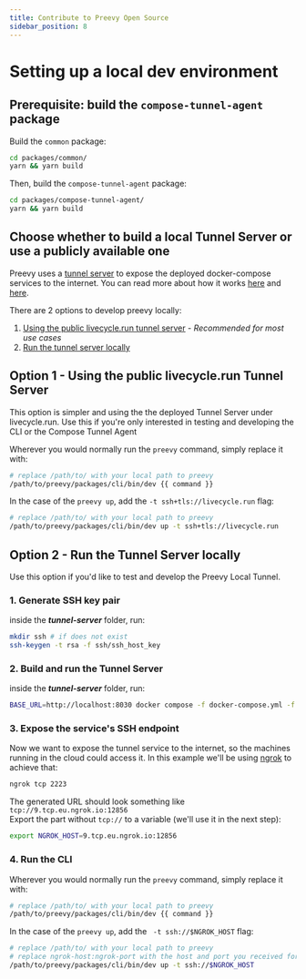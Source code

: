```yaml
---
title: Contribute to Preevy Open Source
sidebar_position: 8
---
```


# Setting up a local dev environment

## Prerequisite: build the `compose-tunnel-agent` package

Build the `common` package:

```bash
cd packages/common/
yarn && yarn build
```

Then, build the `compose-tunnel-agent` package:

```bash
cd packages/compose-tunnel-agent/
yarn && yarn build
```


## Choose whether to build a local Tunnel Server or use a publicly available one

Preevy uses a [tunnel server](https://github.com/livecycle/preevy/tree/main/tunnel-server) to expose the deployed docker-compose services to the internet. You can read more about how it works [here](https://livecycle.io/blogs/preevy-proxy-service-1/) and [here](https://livecycle.io/blogs/preevy-proxy-service-2/).

There are 2 options to develop preevy locally:

1. [Using the public livecycle.run tunnel server](#option-1---using-the-public-livecyclerun-tunnel-server) - *Recommended for most use cases*
2. [Run the tunnel server locally](#option-2---run-the-tunnel-server-locally)


## Option 1 - Using the public livecycle.run Tunnel Server


This option is simpler and using the the deployed Tunnel Server under livecycle.run. Use this if you're only interested in testing and developing the CLI or the Compose Tunnel Agent

Wherever you would normally run the `preevy` command, simply replace it with: 

```bash
# replace /path/to/ with your local path to preevy
/path/to/preevy/packages/cli/bin/dev {{ command }}
``` 

In the case of the `preevy up`, add the `-t ssh+tls://livecycle.run` flag:

```bash
# replace /path/to/ with your local path to preevy
/path/to/preevy/packages/cli/bin/dev up -t ssh+tls://livecycle.run
``` 


## Option 2 - Run the Tunnel Server locally

Use this option if you'd like to test and develop the Preevy Local Tunnel. 

### 1. Generate SSH key pair

inside the ***tunnel-server*** folder, run:

```bash
mkdir ssh # if does not exist
ssh-keygen -t rsa -f ssh/ssh_host_key
```

### 2. Build and run the Tunnel Server

inside the ***tunnel-server*** folder, run:

```bash
BASE_URL=http://localhost:8030 docker compose -f docker-compose.yml -f docker-compose.override.yml up --build
```

### 3. Expose the service's SSH endpoint

Now we want to expose the tunnel service to the internet, so the machines running in the cloud could access it. In this example we'll be using [ngrok](https://ngrok.com/) to achieve that:

```bash
ngrok tcp 2223
```

The generated URL should look something like `tcp://9.tcp.eu.ngrok.io:12856`  
Export the part without `tcp://` to a variable (we'll use it in the next step):

```bash
export NGROK_HOST=9.tcp.eu.ngrok.io:12856
```

### 4. Run the CLI

Wherever you would normally run the `preevy` command, simply replace it with: 

```bash
# replace /path/to/ with your local path to preevy
/path/to/preevy/packages/cli/bin/dev {{ command }}
``` 

In the case of the `preevy up`, add the ` -t ssh://$NGROK_HOST` flag:

```bash
# replace /path/to/ with your local path to preevy
# replace ngrok-host:ngrok-port with the host and port you received for the `ngrok` command
/path/to/preevy/packages/cli/bin/dev up -t ssh://$NGROK_HOST
```
